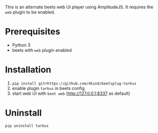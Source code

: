 This is an alternate beets web UI player using AmplitudeJS. It requires the `web` plugin to be enabled.

# Prerequisites
* Python 3
* beets with `web` plugin enabled

# Installation
1. `pip install git+https://github.com/4kind/beetsplug-tarkus`
2. enable plugin `tarkus` in beets config
3. start web UI with `beet web` (http://127.0.0.1:8337 as default)

# Uninstall
`pip uninstall tarkus`

